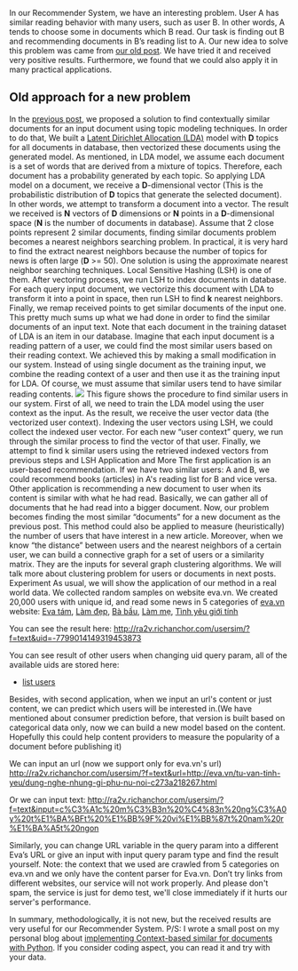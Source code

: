 In our Recommender System, we have an interesting problem. User A has similar reading behavior with many users, such as user B. In other words, A tends to choose some in documents which B read. Our task is finding out B and recommending documents in B’s reading list to A. Our new idea to solve this problem was came from [our old post](http://blog.richanchor.com/2016/01/22/context-based-similar-documents/). We have tried it and received very positive results. Furthermore, we found that we could also apply it in many practical applications.
## Old approach for a new problem
In the [previous post](http://blog.richanchor.com/2016/01/22/context-based-similar-documents/), we proposed a solution to find contextually similar documents for an input document using topic modeling techniques. In order to do that, We built a [Latent Dirichlet Allocation (LDA)](https://en.wikipedia.org/wiki/Latent_Dirichlet_allocation) model with **D** topics for all documents in database, then vectorized these documents using the generated model. As mentioned, in LDA model, we assume each document is a set of words that are derived from a mixture of topics. Therefore, each document has a probability generated by each topic. So applying LDA model on a document, we receive a **D**-dimensional vector (This is the probabilistic distribution of **D** topics that generate the selected document). In other words, we attempt to transform a document into a vector. The result we received is **N** vectors of **D** dimensions or **N** points in a **D**-dimensional space (**N** is the number of documents in database). Assume that 2 close points represent 2 similar documents, finding similar documents problem becomes a nearest neighbors searching problem. 
In practical, it is very hard to find the extract nearest neighbors because the number of topics for news is often large (**D** >= 50). One solution is using the approximate nearest neighbor searching techniques. Local Sensitive Hashing (LSH) is one of them. After vectoring process, we run LSH to index documents in database. For each query input document, we vectorize this document with LDA to transform it into a point in space, then run LSH to find **k** nearest neighbors. Finally, we remap received points to get similar documents of the input one.
This pretty much sums up what we had done in order to find the similar documents of an input text. Note that each document in the training dataset of LDA is an item in our database. Imagine that each input document is a reading pattern of a user, we could find the most similar users based on their reading context. 
We achieved this by making a small modification in our system. Instead of using single document as the training input, we combine the reading context of a user and then use it as the training input for LDA. Of course, we must assume that similar users tend to have similar reading contents.
![](https://blogdotrichanchordotcom.files.wordpress.com/2016/03/finding-similar-users-based-on-their-reading-behavior-figure-2.jpg?w=656)
This figure shows the procedure to find similar users in our system. First of all, we need to train the LDA model using the user context as the input. As the result, we receive the user vector data (the vectorized user context). Indexing the user vectors using LSH, we could collect the indexed user vector.
For each new “user context” query, we run through the similar process to find the vector of that user. Finally, we attempt to find k similar users using the retrieved indexed vectors from previous steps and LSH
Application and More
The first application is an user-based recommendation. If we have two similar users: A and B, we could recommend books (articles) in A's reading list for B and vice versa.
Other application is recommending a new document to user when its content is similar with what  he had read. Basically, we can gather all of documents that he had read into a bigger document. Now, our problem becomes finding the most similar “documents” for a new document as the previous post. This method could also be applied to measure (heuristically) the number of users that have interest in a new article.
Moreover, when we know “the distance” between users and the nearest neighbors of a certain user, we can build a connective graph for a set of users or a similarity matrix. They are the inputs for several graph clustering algorithms. We will talk more about clustering problem for users or documents in next posts.
Experiment
As usual, we will show the application of our method in a real world data. We collected random samples on website eva.vn. We created 20,000 users with unique id, and read some news in 5 categories of [eva.vn](http://eva.vn/) website: [Eva tám](http://eva.vn/eva-tam-c66.html), [Làm đẹp](http://eva.vn/lam-dep-c58.html), [Bà bầu](http://eva.vn/ba-bau-c85.html), [Làm mẹ](http://eva.vn/lam-me-c10.html), [Tình yêu giới tính](http://eva.vn/tinh-yeu-gioi-tinh-c3.html)

You can see the result here: http://ra2v.richanchor.com/usersim/?f=text&uid=-7799014149319453873

You can see result of other users when changing uid query param, all of the available uids are stored here:
* [list users](https://drive.google.com/file/d/0B0tlVqWS0XzXMFROVGQ2dWVOekU/view?usp=sharing)

Besides, with second application, when we input an url's content or just content, we can predict which users will be interested in.(We have mentioned about consumer prediction before, that version is built based on categorical data only, now we can build a new model based on the content. Hopefully this could help content providers to measure the popularity of a document before publishing it)

We can input an url (now we support only for eva.vn's url) http://ra2v.richanchor.com/usersim/?f=text&url=http://eva.vn/tu-van-tinh-yeu/dung-nghe-nhung-gi-phu-nu-noi-c273a218267.html

Or we can input text: http://ra2v.richanchor.com/usersim/?f=text&input=c%C3%A1c%20m%C3%B3n%20%C4%83n%20ng%C3%A0y%20t%E1%BA%BFt%20%E1%BB%9F%20vi%E1%BB%87t%20nam%20r%E1%BA%A5t%20ngon

Similarly, you can change URL variable in the query param into a different Eva’s URL or give an input with input query param type and find the result yourself.
Note: the context that we used are crawled from 5 categories on eva.vn and we only have the content parser for Eva.vn. Don’t try links from different websites, our service will not work properly. And please don't spam, the service is just for demo test, we'll close immediately if it hurts our server's performance.

In summary, methodologically, it is not new, but the received results are very useful for our Recommender System.
P/S: I wrote a small post on my personal blog about [implementing Context-based similar for documents with Python](https://dashdotdash.wordpress.com/2016/03/04/implementing-context-based-similar-documents-with-python/). If you consider coding aspect, you can read it and try with your data.